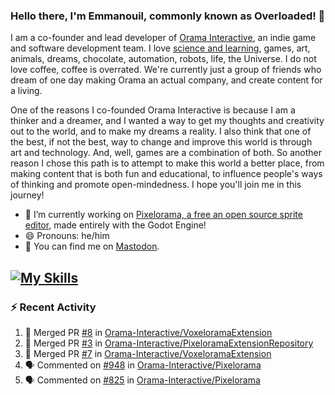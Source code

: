 ### Hello there, I'm Emmanouil, commonly known as Overloaded! 👋
I am a co-founder and lead developer of [Orama Interactive](https://www.oramainteractive.com/), an indie game and software development team. I love [science and learning](https://github.com/OverloadedOrama/KnowledgeBase), games, art, animals, dreams, chocolate, automation, robots, life, the Universe. I do not love coffee, coffee is overrated. We're currently just a group of friends who dream of one day making Orama an actual company, and create content for a living.

One of the reasons I co-founded Orama Interactive is because I am a thinker and a dreamer, and I wanted a way to get my thoughts and creativity out to the world, and to make my dreams a reality. I also think that one of the best, if not the best, way to change and improve this world is through art and technology. And, well, games are a combination of both. So another reason I chose this path is to attempt to make this world a better place, from making content that is both fun and educational, to influence people's ways of thinking and promote open-mindedness. I hope you'll join me in this journey!

- 🔭 I’m currently working on [Pixelorama, a free an open source sprite editor](https://github.com/Orama-Interactive/Pixelorama), made entirely with the Godot Engine!
- 😄 Pronouns: he/him
- 🐘 You can find me on <a rel="me" href="https://mastodon.social/@Overloaded">Mastodon</a>.

[![My Skills](https://skillicons.dev/icons?i=godot,py,cpp,cs,git,linux,html)](https://skillicons.dev)
---

### :zap: Recent Activity

<!--START_SECTION:activity-->
1. 🎉 Merged PR [#8](https://github.com/Orama-Interactive/VoxeloramaExtension/pull/8) in [Orama-Interactive/VoxeloramaExtension](https://github.com/Orama-Interactive/VoxeloramaExtension)
2. 🎉 Merged PR [#3](https://github.com/Orama-Interactive/PixeloramaExtensionRepository/pull/3) in [Orama-Interactive/PixeloramaExtensionRepository](https://github.com/Orama-Interactive/PixeloramaExtensionRepository)
3. 🎉 Merged PR [#7](https://github.com/Orama-Interactive/VoxeloramaExtension/pull/7) in [Orama-Interactive/VoxeloramaExtension](https://github.com/Orama-Interactive/VoxeloramaExtension)
4. 🗣 Commented on [#948](https://github.com/Orama-Interactive/Pixelorama/issues/948#issuecomment-2261536962) in [Orama-Interactive/Pixelorama](https://github.com/Orama-Interactive/Pixelorama)
5. 🗣 Commented on [#825](https://github.com/Orama-Interactive/Pixelorama/issues/825#issuecomment-2261535957) in [Orama-Interactive/Pixelorama](https://github.com/Orama-Interactive/Pixelorama)
<!--END_SECTION:activity-->

<!--
**OverloadedOrama/OverloadedOrama** is a ✨ _special_ ✨ repository because its `README.md` (this file) appears on your GitHub profile.

Here are some ideas to get you started:

- 👯 I’m looking to collaborate on ...
- 🤔 I’m looking for help with ...
- 💬 Ask me about ...
- 📫 How to reach me: ...
- ⚡ Fun fact: ...
-->
